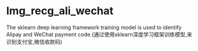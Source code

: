 # Img_recg_ali_wechat
The sklearn deep learning framework training model is used to identify Alipay and WeChat payment code.(通过使用sklearn深度学习框架训练模型,来识别支付宝,微信收款码)